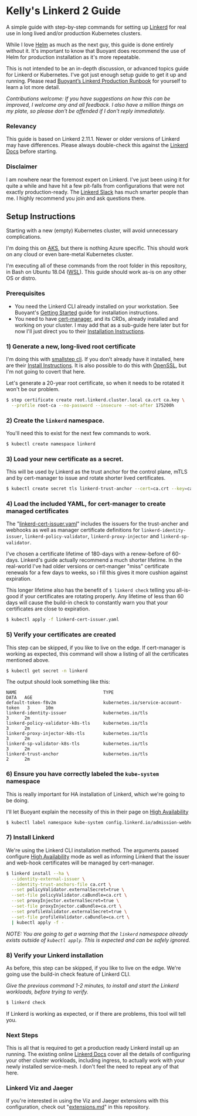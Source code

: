 # Kelly's Linkerd 2 Guide
A simple guide with step-by-step commands for setting up [Linkerd](https://linkerd.io) for real use in long lived and/or production Kubernetes clusters.  

While I love [Helm](https://helm.sh/) as much as the next guy, this guide is done entirely without it.  It's important to know that Buoyant does recommend the use of Helm for production installation as it's more repeatable.

This is not intended to be an in-depth discussion, or advanced topics guide for Linkerd or Kubernetes.  I've got just enough setup guide to get it up and running. Please read [Buoyant’s Linkerd Production Runbook](https://buoyant.io/linkerd-runbook/) for yourself to learn a lot more detail.

*Contributions welcome: If you have suggestions on how this can be improved, I welcome any and all feedback.  I also have a million things on my plate, so please don't be offended if I don't reply immediately.*

### Relevancy
This guide is based on Linkerd 2.11.1. Newer or older versions of Linkerd may have differences.  Please always double-check this against the [Linkerd Docs](https://linkerd.io/docs/) before starting.

### Disclaimer
I am nowhere near the foremost expert on Linkerd.  I've just been using it for quite a while and have hit a few pit-falls from configurations that were not exactly production-ready.  The [Linkerd Slack](http://slack.linkerd.io/?_gl=1*1gvbgbs*_ga*ODEyOTQyMDgwLjE2MzQyNTc0NjI.*_ga_TV358ZPK6D*MTY0NDQyMTUwNS43LjAuMTY0NDQyMTUwNS4w#_ga=2.153716476.550972073.1644365071-812942080.1634257462) has much smarter people than me.  I highly recommend you join and ask questions there. 
 

## Setup Instructions
Starting with a new (empty) Kubernetes cluster, will avoid unnecessary complications.  

I'm doing this on [AKS](https://azure.microsoft.com/en-us/services/kubernetes-service/), but there is nothing  Azure specific.  This should work on any cloud or even bare-metal Kubernetes cluster.

I'm executing all of these commands from the root folder in this repository, in Bash on Ubuntu 18.04 ([WSL](https://docs.microsoft.com/en-us/windows/wsl/)). This guide should work as-is on any other OS or distro.

### Prerequisites
* You need the Linkerd CLI already installed on your workstation.  See Buoyant's [Getting Started](https://linkerd.io/2.11/getting-started/#step-1-install-the-cli) guide for installation instructions.
* You need to have [cert-manager](https://cert-manager.io/), and its CRDs, already installed and working on your cluster.  I may add that as a sub-guide here later but for now I'll just direct you to their [Installation Instructions](https://cert-manager.io/docs/installation/).

### 1) Generate a new, long-lived root certificate
I'm doing this with [smallstep cli](https://smallstep.com/).  If you don't already have it installed, here are their [Install Instructions](https://smallstep.com/docs/step-cli/installation). It is also possible to do this with [OpenSSL](https://www.openssl.org/), but I'm not going to covert that here.
 
Let's generate a 20-year root certificate, so when it needs to be rotated it won't be our problem. 

```bash
$ step certificate create root.linkerd.cluster.local ca.crt ca.key \
  --profile root-ca --no-password --insecure --not-after 175200h
```

### 2) Create the `linkerd` namespace.
You'll need this to exist for the next few commands to work.

```bash
$ kubectl create namespace linkerd
```

### 3) Load your new certificate as a secret.
This will be used by Linkerd as the trust anchor for the control plane, mTLS and by cert-manager to issue and rotate shorter lived certificates.

```bash
$ kubectl create secret tls linkerd-trust-anchor --cert=ca.crt --key=ca.key --namespace=linkerd
```

### 4) Load the included YAML, for cert-manager to create managed certificates
The "[linkerd-cert-issuer.yaml](linkerd-cert-issuer.yaml)" includes the issuers for the trust-ancher and webhooks as well as manager certificate definitions for `linkerd-identity-issuer`, `linkerd-policy-validator`, `linkerd-proxy-injector` and `linkerd-sp-validator`.

I've chosen a certificate lifetime of 180-days with a renew-before of 60-days.  Linkerd's guide actually recommend a much shorter lifetime.  In the real-world I've had older versions or cert-manger "miss" certificate renewals for a few days to weeks, so i fill this gives it more cushion against expiration.  

This longer lifetime also has the benefit of `$ linkerd check` telling you all-is-good if your certificates are rotating properly. Any lifetime of less than 60 days will cause the build-in check to constantly warn you that your certificates are close to expiration.

```bash
$ kubectl apply -f linkerd-cert-issuer.yaml
```

### 5) Verify your certificates are created
This step can be skipped, if you like to live on the edge.  If cert-manager is working as expected, this command will show a listing of all the certificates mentioned above.

```bash
$ kubectl get secret -n linkerd
```

The output should look something like this:

```
NAME                                 TYPE                                  DATA   AGE
default-token-f8v2m                  kubernetes.io/service-account-token   3      10m
linkerd-identity-issuer              kubernetes.io/tls                     3      2m
linkerd-policy-validator-k8s-tls     kubernetes.io/tls                     3      2m
linkerd-proxy-injector-k8s-tls       kubernetes.io/tls                     3      2m
linkerd-sp-validator-k8s-tls         kubernetes.io/tls                     3      2m
linkerd-trust-anchor                 kubernetes.io/tls                     2      2m
```

### 6) Ensure you have correctly labeled the `kube-system` namespace

This is really important for HA installation of Linkerd, which we're going to be doing. 

I'll let Buoyant explain the necessity of this in their page on [High Availability](https://linkerd.io/2.11/features/ha/#exclude-the-kube-system-namespace)

```bash
$ kubectl label namespace kube-system config.linkerd.io/admission-webhooks=disabled
```

### 7) Install Linkerd

We're using the Linkerd CLI installation method.  The arguments passed configure [High Availability](https://linkerd.io/2.11/features/ha/#exclude-the-kube-system-namespace) mode as well as informing Linkerd that the issuer and web-hook certificates will be managed by cert-manager.

```bash
$ linkerd install --ha \
  --identity-external-issuer \
  --identity-trust-anchors-file ca.crt \
  --set policyValidator.externalSecret=true \
  --set-file policyValidator.caBundle=ca.crt \
  --set proxyInjector.externalSecret=true \
  --set-file proxyInjector.caBundle=ca.crt \
  --set profileValidator.externalSecret=true \
  --set-file profileValidator.caBundle=ca.crt \
  | kubectl apply -f -
```

*NOTE: You are going to get a warning that the `linkerd` namespace already exists outside of `kubectl apply`.  This is expected and can be safely ignored.*

### 8) Verify your Linkerd installation
As before, this step can be skipped, if you like to live on the edge.  We're going use the build-in check feature of Linkerd CLI.

*Give the previous command 1-2 minutes, to install and start the Linkerd workloads, before trying to verify.*

```bash
$ linkerd check
```

If Linkerd is working as expected, or if there are problems, this tool will tell you.

### Next Steps

This is all that is required to get a production ready Linkerd install up an running.  The existing online [Linkerd Docs](https://linkerd.io/docs/) cover all the details of configuring your other cluster workloads, including ingress, to actually work with your newly installed service-mesh.  I don't feel the need to repeat any of that here.

### Linkerd Viz and Jaeger

If you're interested in using the Viz and Jaeger extensions with this configuration, check out "[extensions.md](extensions.md)" in this repository.

 

